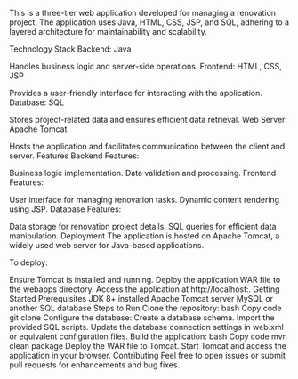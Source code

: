 This is a three-tier web application developed for managing a renovation project. The application uses Java, HTML, CSS, JSP, and SQL, adhering to a layered architecture for maintainability and scalability.

Technology Stack
Backend: Java

Handles business logic and server-side operations.
Frontend: HTML, CSS, JSP

Provides a user-friendly interface for interacting with the application.
Database: SQL

Stores project-related data and ensures efficient data retrieval.
Web Server: Apache Tomcat

Hosts the application and facilitates communication between the client and server.
Features
Backend Features:

Business logic implementation.
Data validation and processing.
Frontend Features:

User interface for managing renovation tasks.
Dynamic content rendering using JSP.
Database Features:

Data storage for renovation project details.
SQL queries for efficient data manipulation.
Deployment
The application is hosted on Apache Tomcat, a widely used web server for Java-based applications.

To deploy:

Ensure Tomcat is installed and running.
Deploy the application WAR file to the webapps directory.
Access the application at http://localhost:<port>.
Getting Started
Prerequisites
JDK 8+ installed
Apache Tomcat server
MySQL or another SQL database
Steps to Run
Clone the repository:
bash
Copy code
git clone <repository-url>
Configure the database:
Create a database schema.
Import the provided SQL scripts.
Update the database connection settings in web.xml or equivalent configuration files.
Build the application:
bash
Copy code
mvn clean package
Deploy the WAR file to Tomcat.
Start Tomcat and access the application in your browser.
Contributing
Feel free to open issues or submit pull requests for enhancements and bug fixes.

